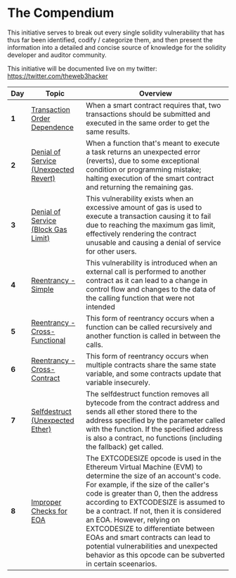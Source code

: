 # The Compendium
This initiative serves to break out every single solidity vulnerability that has thus far been identified, codify / categorize them, and then present the information into a detailed and concise source of knowledge for the solidity developer and auditor community.

This initiative will be documented live on my twitter: https://twitter.com/theweb3hacker

Day | Topic | Overview
--- | --- | ---
**1** | [Transaction Order Dependence](/days/day1.md) | When a smart contract requires that, two transactions should be submitted and executed in the same order to get the same results.
**2** | [Denial of Service (Unexpected Revert)](/days/day2.md) | When a function that's meant to execute a task returns an unexpected error (reverts),  due to some exceptional condition or programming mistake; halting execution of the smart contract and returning the remaining gas.
**3** | [Denial of Service (Block Gas Limit)](/days/day3.md) | This vulnerability exists when an excessive amount of gas is used to execute a transaction causing it to fail due to reaching the maximum gas limit, effectively rendering the contract unusable and causing a denial of service for other users.
**4** | [Reentrancy - Simple](/days/day4.md) | This vulnerability is introduced when an external call is performed to another contract as it can lead to a change in control flow and changes to the data of the calling function that were not intended
**5** | [Reentrancy - Cross-Functional](https://medium.com/valixconsulting/solidity-smart-contract-security-by-example-04-cross-function-reentrancy-de9cbce0558e) | This form of reentrancy occurs when a function can be called recursively and another function is called in between the calls. 
**6** | [Reentrancy - Cross-Contract](https://medium.com/valixconsulting/solidity-smart-contract-security-by-example-05-cross-contract-reentrancy-30f29e2a01b9) | This form of reentrancy occurs when multiple contracts share the same state variable, and some contracts update that variable insecurely.
**7** | [Selfdestruct (Unexpected Ether)](https://twitter.com/theweb3hacker/status/1626821990144172033) | The selfdestruct function removes all bytecode from the contract address and sends all ether stored there to the address specified by the parameter called with the function. If the specified address is also a contract, no functions (including the fallback) get called.
**8** | [Improper Checks for EOA](/days/day8.md) | The EXTCODESIZE opcode is used in the Ethereum Virtual Machine (EVM) to determine the size of an account's code. For example, if the size of the caller's code is greater than 0, then the address according to EXTCODESIZE is assumed to be a contract. If not, then it is considered an EOA. However, relying on EXTCODESIZE to differentiate between EOAs and smart contracts can lead to potential vulnerabilities and unexpected behavior as this opcode can be subverted in certain sceenarios.
